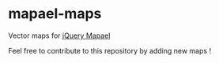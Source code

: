 mapael-maps
===========

Vector maps for [jQuery Mapael](https://github.com/neveldo/jQuery-Mapael)

Feel free to contribute to this repository by adding new maps !




